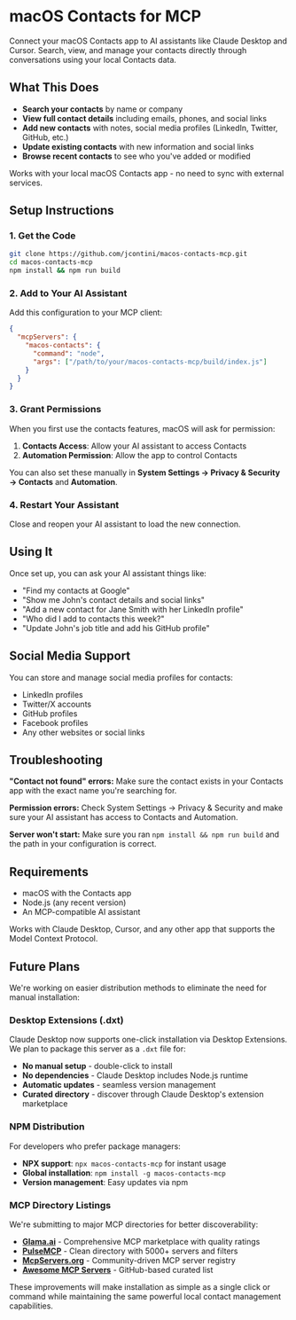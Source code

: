 # macOS Contacts for MCP

Connect your macOS Contacts app to AI assistants like Claude Desktop and Cursor. Search, view, and manage your contacts directly through conversations using your local Contacts data.

## What This Does

- **Search your contacts** by name or company
- **View full contact details** including emails, phones, and social links
- **Add new contacts** with notes, social media profiles (LinkedIn, Twitter, GitHub, etc.)
- **Update existing contacts** with new information and social links
- **Browse recent contacts** to see who you've added or modified

Works with your local macOS Contacts app - no need to sync with external services.

## Setup Instructions

### 1. Get the Code

```bash
git clone https://github.com/jcontini/macos-contacts-mcp.git
cd macos-contacts-mcp
npm install && npm run build
```

### 2. Add to Your AI Assistant

Add this configuration to your MCP client:

```json
{
  "mcpServers": {
    "macos-contacts": {
      "command": "node",
      "args": ["/path/to/your/macos-contacts-mcp/build/index.js"]
    }
  }
}
```

### 3. Grant Permissions

When you first use the contacts features, macOS will ask for permission:

1. **Contacts Access**: Allow your AI assistant to access Contacts
2. **Automation Permission**: Allow the app to control Contacts

You can also set these manually in **System Settings → Privacy & Security → Contacts** and **Automation**.

### 4. Restart Your Assistant

Close and reopen your AI assistant to load the new connection.

## Using It

Once set up, you can ask your AI assistant things like:

- "Find my contacts at Google"
- "Show me John's contact details and social links"
- "Add a new contact for Jane Smith with her LinkedIn profile"
- "Who did I add to contacts this week?"
- "Update John's job title and add his GitHub profile"

## Social Media Support

You can store and manage social media profiles for contacts:
- LinkedIn profiles
- Twitter/X accounts  
- GitHub profiles
- Facebook profiles
- Any other websites or social links

## Troubleshooting

**"Contact not found" errors:** Make sure the contact exists in your Contacts app with the exact name you're searching for.

**Permission errors:** Check System Settings → Privacy & Security and make sure your AI assistant has access to Contacts and Automation.

**Server won't start:** Make sure you ran `npm install && npm run build` and the path in your configuration is correct.

## Requirements

- macOS with the Contacts app
- Node.js (any recent version)
- An MCP-compatible AI assistant

Works with Claude Desktop, Cursor, and any other app that supports the Model Context Protocol.

## Future Plans

We're working on easier distribution methods to eliminate the need for manual installation:

### Desktop Extensions (.dxt)
Claude Desktop now supports one-click installation via Desktop Extensions. We plan to package this server as a `.dxt` file for:
- **No manual setup** - double-click to install
- **No dependencies** - Claude Desktop includes Node.js runtime
- **Automatic updates** - seamless version management
- **Curated directory** - discover through Claude Desktop's extension marketplace

### NPM Distribution
For developers who prefer package managers:
- **NPX support**: `npx macos-contacts-mcp` for instant usage
- **Global installation**: `npm install -g macos-contacts-mcp`  
- **Version management**: Easy updates via npm

### MCP Directory Listings
We're submitting to major MCP directories for better discoverability:
- **[Glama.ai](https://glama.ai/mcp/servers)** - Comprehensive MCP marketplace with quality ratings
- **[PulseMCP](https://www.pulsemcp.com/)** - Clean directory with 5000+ servers and filters
- **[McpServers.org](https://mcpservers.org/)** - Community-driven MCP server registry
- **[Awesome MCP Servers](https://github.com/punkpeye/awesome-mcp-servers)** - GitHub-based curated list

These improvements will make installation as simple as a single click or command while maintaining the same powerful local contact management capabilities.